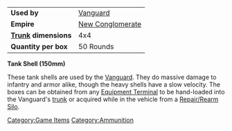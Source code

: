|                                                 |                                                |
| ----------------------------------------------- | ---------------------------------------------- |
| **Used by**                                     | [Vanguard](../vehicles/Vanguard.md)            |
| **Empire**                                      | [New Conglomerate](../etc/New_Conglomerate.md) |
| **[Trunk](../terminology/Trunk.md) dimensions** | 4x4                                            |
| **Quantity per box**                            | 50 Rounds                                      |

**Tank Shell (150mm)**

These tank shells are used by the [Vanguard](../vehicles/Vanguard.md). They
do massive damage to infantry and armor alike, though the heavy shells
have a slow velocity. The boxes can be obtained from any [Equipment
Terminal](../items/Equipment_Terminal.md) to be hand-loaded into the
Vanguard's [trunk](../terminology/Trunk.md) or acquired while in the vehicle
from a [Repair/Rearm Silo](../items/Repair_Rearm_Silo.md).

[Category:Game Items](Category:Game_Items.md)
[Category:Ammunition](Category:Ammunition.md)
